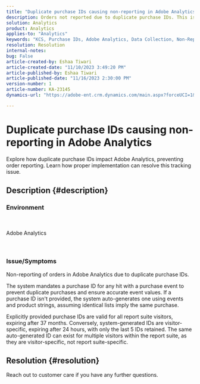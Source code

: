 ```yaml
---
title: "Duplicate purchase IDs causing non-reporting in Adobe Analytics"
description: Orders not reported due to duplicate purchase IDs. This issue occurs as these IDs are not transmitted in the implementation.
solution: Analytics
product: Analytics
applies-to: "Analytics"
keywords: "KCS, Purchase IDs, Adobe Analytics, Data Collection, Non-Reporting, FAQ"
resolution: Resolution
internal-notes: 
bug: False
article-created-by: Eshaa Tiwari
article-created-date: "11/10/2023 3:49:20 PM"
article-published-by: Eshaa Tiwari
article-published-date: "11/16/2023 2:30:00 PM"
version-number: 1
article-number: KA-23145
dynamics-url: "https://adobe-ent.crm.dynamics.com/main.aspx?forceUCI=1&pagetype=entityrecord&etn=knowledgearticle&id=e5ef35b0-e07f-ee11-8179-6045bd006149"

---
```

# Duplicate purchase IDs causing non-reporting in Adobe Analytics


Explore how duplicate purchase IDs impact Adobe Analytics, preventing order reporting. Learn how proper implementation can resolve this tracking issue.

## Description {#description}


### Environment
<br><br>Adobe Analytics
<br> <br><br>
### <b>Issue/Symptoms</b>

Non-reporting of orders in Adobe Analytics due to duplicate purchase IDs.

The system mandates a purchase ID for any hit with a purchase event to prevent duplicate purchases and ensure accurate event values. If a purchase ID isn't provided, the system auto-generates one using events and product strings, assuming identical lists imply the same purchase.

Explicitly provided purchase IDs are valid for all report suite visitors, expiring after 37 months. Conversely, system-generated IDs are visitor-specific, expiring after 24 hours, with only the last 5 IDs retained. The same auto-generated ID can exist for multiple visitors within the report suite, as they are visitor-specific, not report suite-specific.


## Resolution {#resolution}


Reach out to customer care if you have any further questions.
